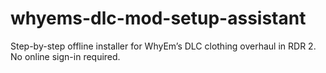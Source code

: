 # whyems-dlc-mod-setup-assistant
Step-by-step offline installer for WhyEm’s DLC clothing overhaul in RDR 2. No online sign-in required.
